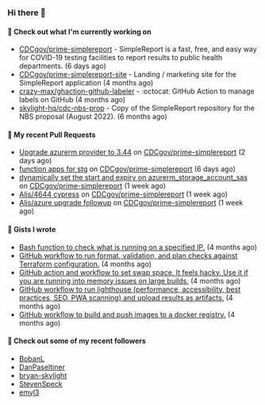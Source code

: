 ### Hi there 👋

#### 🚀 Check out what I'm currently working on

- [CDCgov/prime-simplereport](https://github.com/CDCgov/prime-simplereport) - SimpleReport is a fast, free, and easy way for COVID-19 testing facilities to report results to public health departments. (6 days ago)
- [CDCgov/prime-simplereport-site](https://github.com/CDCgov/prime-simplereport-site) - Landing / marketing site for the SimpleReport application (4 months ago)
- [crazy-max/ghaction-github-labeler](https://github.com/crazy-max/ghaction-github-labeler) - :octocat: GitHub Action to manage labels on GitHub (4 months ago)
- [skylight-hq/cdc-nbs-prop](https://github.com/skylight-hq/cdc-nbs-prop) - Copy of the SimpleReport repository for the NBS proposal (August 2022). (6 months ago)

#### 🔨 My recent Pull Requests

- [Upgrade azurerm provider to 3.44](https://github.com/CDCgov/prime-simplereport/pull/5314) on [CDCgov/prime-simplereport](https://github.com/CDCgov/prime-simplereport) (2 days ago)
- [function apps for stg](https://github.com/CDCgov/prime-simplereport/pull/5288) on [CDCgov/prime-simplereport](https://github.com/CDCgov/prime-simplereport) (6 days ago)
- [dynamically set the start and expiry on azurerm_storage_account_sas](https://github.com/CDCgov/prime-simplereport/pull/5282) on [CDCgov/prime-simplereport](https://github.com/CDCgov/prime-simplereport) (1 week ago)
- [Alis/4644 cypress](https://github.com/CDCgov/prime-simplereport/pull/5278) on [CDCgov/prime-simplereport](https://github.com/CDCgov/prime-simplereport) (1 week ago)
- [Alis/azure upgrade followup](https://github.com/CDCgov/prime-simplereport/pull/5277) on [CDCgov/prime-simplereport](https://github.com/CDCgov/prime-simplereport) (1 week ago)

#### 📓 Gists I wrote

- [Bash function to check what is running on a specified IP.](https://gist.github.com/ce30489841fdedc021675981308a399e) (4 months ago)
- [GitHub workflow to run format, validation, and plan checks against Terraform configuration.](https://gist.github.com/0295eabded9fd7994e0e04b86accdc41) (4 months ago)
- [GitHub action and workflow to set swap space. It feels hacky. Use it if you are running into memory issues on large builds.](https://gist.github.com/1c13dca8dc96ed4947f016aae19aacff) (4 months ago)
- [GitHub workflow to run lighthouse (performance, accessibility, best practices, SEO, PWA scanning) and upload results as artifacts.](https://gist.github.com/60fe04c78d86f2bfb5bbf02484826ebe) (4 months ago)
- [GitHub workflow to build and push images to a docker registry.](https://gist.github.com/7845bd98166fd71f05bf829631b23ba7) (4 months ago)

#### 👯 Check out some of my recent followers

- [BobanL](https://github.com/BobanL)
- [DanPaseltiner](https://github.com/DanPaseltiner)
- [bryan-skylight](https://github.com/bryan-skylight)
- [StevenSpeck](https://github.com/StevenSpeck)
- [emyl3](https://github.com/emyl3)
